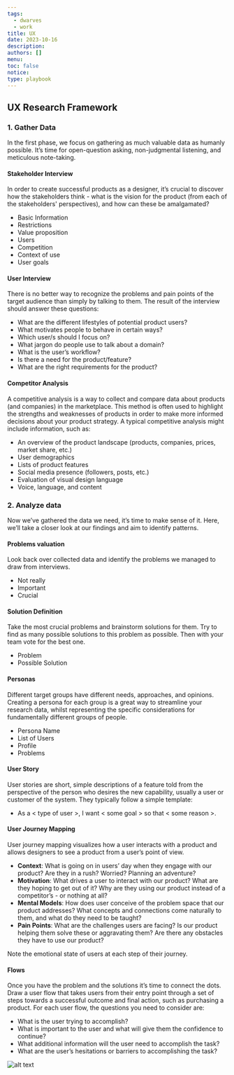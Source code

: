 ```yaml
---
tags:
  - dwarves
  - work
title: UX
date: 2023-10-16
description: 
authors: []
menu: 
toc: false
notice: 
type: playbook
---
```

## UX Research Framework

### 1. Gather Data

In the first phase, we focus on gathering as much valuable data as humanly possible. It’s time for open-question asking, non-judgmental listening, and meticulous note-taking.

#### Stakeholder Interview

In order to create successful products as a designer, it’s crucial to discover how the stakeholders think - what is the vision for the product (from each of the stakeholders' perspectives), and how can these be amalgamated?

* Basic Information
* Restrictions
* Value proposition
* Users
* Competition
* Context of use
* User goals

#### User Interview

There is no better way to recognize the problems and pain points of the target audience than simply by talking to them. The result of the interview should answer these questions:

* What are the different lifestyles of potential product users? 
* What motivates people to behave in certain ways?
* Which user/s should I focus on?
* What jargon do people use to talk about a domain?
* What is the user’s workflow?
* Is there a need for the product/feature?
* What are the right requirements for the product? 

#### Competitor Analysis

A competitive analysis is a way to collect and compare data about products (and companies) in the marketplace. This method is often used to highlight the strengths and weaknesses of products in order to make more informed decisions about your product strategy. A typical competitive analysis might include information, such as:

* An overview of the product landscape (products, companies, prices, market share, etc.)
* User demographics
* Lists of product features
* Social media presence (followers, posts, etc.)
* Evaluation of visual design language
* Voice, language, and content

### 2. Analyze data

Now we’ve gathered the data we need, it’s time to make sense of it. Here, we’ll take a closer look at our findings and aim to identify patterns.

#### Problems valuation

Look back over collected data and identify the problems we managed to draw from interviews. 
* Not really
* Important
* Crucial

#### Solution Definition

Take the most crucial problems and brainstorm solutions for them. Try to find as many possible solutions to this problem as possible. Then with your team vote for the best one.

* Problem
* Possible Solution

#### Personas

Different target groups have different needs, approaches, and opinions. Creating a persona for each group is a great way to streamline your research data, whilst representing the specific considerations for fundamentally different groups of people.

* Persona Name
* List of Users
* Profile
* Problems

#### User Story

User stories are short, simple descriptions of a feature told from the perspective of the person who desires the new capability, usually a user or customer of the system. They typically follow a simple template:

* As a < type of user >, I want < some goal > so that < some reason >.

#### User Journey Mapping

User journey mapping visualizes how a user interacts with a product and allows designers to see a product from a user’s point of view.

* **Context**: What is going on in users’ day when they engage with our product? Are they in a rush? Worried? Planning an adventure? 
* **Motivation**: What drives a user to interact with our product? What are they hoping to get out of it? Why are they using our product instead of a competitor’s - or nothing at all?
* **Mental Models**: How does user conceive of the problem space that our product addresses? What concepts and connections come naturally to them, and what do they need to be taught?
* **Pain Points**: What are the challenges users are facing? Is our product helping them solve these or aggravating them? Are there any obstacles they have to use our product?

Note the emotional state of users at each step of their journey.

#### Flows

Once you have the problem and the solutions it’s time to connect the dots. Draw a user flow that takes users from their entry point through a set of steps towards a successful outcome and final action, such as purchasing a product.
For each user flow, the questions you need to consider are:

* What is the user trying to accomplish?
* What is important to the user and what will give them the confidence to continue?
* What additional information will the user need to accomplish the task?
* What are the user’s hesitations or barriers to accomplishing the task?

![alt text](https://cdn.dribbble.com/users/331539/screenshots/3511356/uxflow_dribbble.png "User Flow")

